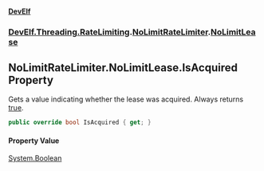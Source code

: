 #### [DevElf](README.md 'README')
### [DevElf\.Threading\.RateLimiting](DevElf.Threading.RateLimiting.md 'DevElf\.Threading\.RateLimiting').[NoLimitRateLimiter](NoLimitRateLimiter.md 'DevElf\.Threading\.RateLimiting\.NoLimitRateLimiter').[NoLimitLease](NoLimitRateLimiter.NoLimitLease.md 'DevElf\.Threading\.RateLimiting\.NoLimitRateLimiter\.NoLimitLease')

## NoLimitRateLimiter\.NoLimitLease\.IsAcquired Property

Gets a value indicating whether the lease was acquired\. Always returns
[true](https://docs.microsoft.com/en-us/dotnet/csharp/language-reference/builtin-types/bool 'https://docs\.microsoft\.com/en\-us/dotnet/csharp/language\-reference/builtin\-types/bool')\.

```csharp
public override bool IsAcquired { get; }
```

#### Property Value
[System\.Boolean](https://learn.microsoft.com/en-us/dotnet/api/system.boolean 'System\.Boolean')